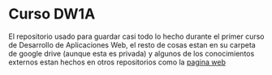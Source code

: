 # Curso DW1A
El repositorio usado para guardar casi todo lo hecho durante el primer curso de Desarrollo de Aplicaciones Web, el resto de cosas estan en su carpeta de google drive (aunque esta es privada) y algunos de los conocimientos externos estan hechos en otros repositorios como la [pagina web](https://danivals.github.io)
